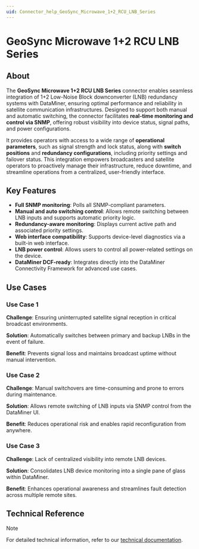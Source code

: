 ```yaml
---
uid: Connector_help_GeoSync_Microwave_1+2_RCU_LNB_Series
---
```

# GeoSync Microwave 1+2 RCU LNB Series

## About

The **GeoSync Microwave 1+2 RCU LNB Series** connector enables seamless integration of 1+2 Low-Noise Block downconverter (LNB) redundancy systems with DataMiner, ensuring optimal performance and reliability in satellite communication infrastructures. Designed to support both manual and automatic switching, the connector facilitates **real-time monitoring and control via SNMP**, offering robust visibility into device status, signal paths, and power configurations.

It provides operators with access to a wide range of **operational parameters**, such as signal strength and lock status, along with **switch positions** and **redundancy configurations**, including priority settings and failover status. This integration empowers broadcasters and satellite operators to proactively manage their infrastructure, reduce downtime, and streamline operations from a centralized, user-friendly interface.

## Key Features

- **Full SNMP monitoring**: Polls all SNMP-compliant parameters.
- **Manual and auto switching control**: Allows remote switching between LNB inputs and supports automatic priority logic.
- **Redundancy-aware monitoring**: Displays current active path and associated priority settings.
- **Web interface compatibility**: Supports device-level diagnostics via a built-in web interface.
- **LNB power control**: Allows users to control all power-related settings on the device.
- **DataMiner DCF-ready**: Integrates directly into the DataMiner Connectivity Framework for advanced use cases.

## Use Cases

### Use Case 1

**Challenge**: Ensuring uninterrupted satellite signal reception in critical broadcast environments.

**Solution**: Automatically switches between primary and backup LNBs in the event of failure.

**Benefit**: Prevents signal loss and maintains broadcast uptime without manual intervention.

### Use Case 2

**Challenge**: Manual switchovers are time-consuming and prone to errors during maintenance.

**Solution**: Allows remote switching of LNB inputs via SNMP control from the DataMiner UI.

**Benefit**: Reduces operational risk and enables rapid reconfiguration from anywhere.

### Use Case 3

**Challenge**: Lack of centralized visibility into remote LNB devices.

**Solution**: Consolidates LNB device monitoring into a single pane of glass within DataMiner.

**Benefit**: Enhances operational awareness and streamlines fault detection across multiple remote sites.

## Technical Reference

> [!NOTE]
> For detailed technical information, refer to our [technical documentation](xref:Connector_help_GeoSync_Microwave_1%2B2_RCU_LNB_Series_Technical).

